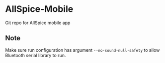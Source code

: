 # AllSpice-Mobile
Git repo for AllSpice mobile app

## Note
Make sure run configuration has argument `--no-sound-null-safety` to allow Bluetooth serial library
to run.
